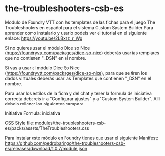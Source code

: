 # the-troubleshooters-csb-es
Modulo de Foundry VTT con las templates de las fichas para el juego The Troubleshooters en español para el sistema Custom System Builder
Para aprender como instalarlo y usarlo podeis ver el tutorial en el siguiente enlace: https://youtu.be/2LBxsz_r_Wg

Si no quieres usar el módulo Dice so Nice (https://foundryvtt.com/packages/dice-so-nice) deberás usar las templates que no contienen "_DSN" en el nombre.

Si vas a usar el módulo Dice So Nice (https://foundryvtt.com/packages/dice-so-nice), para que se tiren los dados virtuales deberás usar las Templates que contienen "_DSN" en el nombre.

Para usar los estilos de la ficha y del chat y tener la formula de iniciativa correcta debereis ir a "Configurar ajustes" y a "Custom System Builder". Allí debeis rellenar los siguientes campos:

Initiative Formula: iniciativa

CSS Style file: modules/the-troubleshooters-csb-es/packs/assets/TheTroubleshooters.css

Para instalar este módulo en Foundry tienes que usar el siguiente Manifest: https://github.com/pedrobaringo/the-troubleshooters-csb-es/releases/download/1.0.7/module.json

